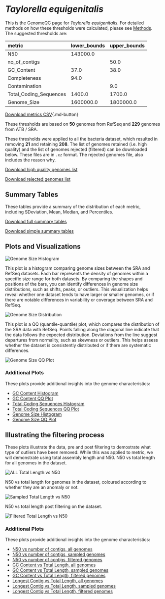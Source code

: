 # *Taylorella equigenitalis*

This is the GenomeQC page for *Taylorella equigenitalis*. For detailed methods on how these thresholds were calculated, please see [Methods](../../methods.md).
The suggested thresholds are: 

| metric                 | lower_bounds   | upper_bounds   |
|:-----------------------|:---------------|:---------------|
| N50                    | 143000.0       |                |
| no_of_contigs          |                | 50.0           |
| GC_Content             | 37.0           | 38.0           |
| Completeness           | 94.0           |                |
| Contamination          |                | 9.0            |
| Total_Coding_Sequences | 1400.0         | 1700.0         |
| Genome_Size            | 1600000.0      | 1800000.0      |

[Download metrics CSV](Taylorella_equigenitalis_metrics.csv){.md-button}


These thresholds are based on **50** genomes from RefSeq and **229** genomes from ATB / SRA.

These thresholds were applied to all the bacteria dataset, which resulted in removing **21** and retaining **208**.
The list of genomes retained (i.e. high quality) and the list of genomes rejected (filtered) can be downloaded below. These files are in `.xz` format. The rejected genomes file, also includes the reason why.

[Download high quality genomes list](Taylorella_equigenitalis_high_quality_genomes.csv.xz)


[Download rejected genomes list](Taylorella_equigenitalis_filtered_out_genomes.csv.xz)



## Summary Tables
These tables provide a summary of the distribution of each metric, including SDeviation, Mean, Median, and Percentiles.

[Download full summary tables](summary.csv)

[Download simple summary tables](selected_summary.csv)

## Plots and Visualizations

![Genome Size Histogram](Genome_Size_refseq_histogram_kde.png)

This plot is a histogram comparing genome sizes between the SRA and RefSeq datasets. Each bar represents the density of genomes within a specific size range for both datasets. By comparing the shapes and positions of the bars, you can identify differences in genome size distributions, such as shifts, peaks, or outliers. This visualization helps reveal whether one dataset tends to have larger or smaller genomes, or if there are notable differences in variability or coverage between SRA and RefSeq.

![Genome Size Distribution](Genome_Size_refseq_histogram_kde.png)

This plot is a QQ (quantile-quantile) plot, which compares the distribution of the SRA data with RefSeq. Points falling along the diagonal line indicate that the data follows the expected distribution. Deviations from the line suggest departures from normality, such as skewness or outliers. This helps assess whether the dataset is consistently distributed or if there are systematic differences.

![Genome Size QQ Plot](Genome_Size_refseq_qqplot.png)

### Additional Plots

These plots provide additional insights into the genome characteristics:

- [GC Content Histogram](GC_Content_refseq_histogram_kde.png)
- [GC Content QQ Plot](GC_Content_refseq_qqplot.png)
- [Total Coding Sequences Histogram](Total_Coding_Sequences_refseq_histogram_kde.png)
- [Total Coding Sequences QQ Plot](Total_Coding_Sequences_refseq_qqplot.png)
- [Genome Size Histogram](Genome_Size_refseq_histogram_kde.png)
- [Genome Size QQ Plot](Genome_Size_refseq_qqplot.png)
## Illustrating the filtering process
These plots illustrate the data, pre and post filtering to demostrate what type of outliers have been removed. While this was applied to metric, we will demonstrate using total assembly length and N50.
N50 vs total length for all genomes in the dataset.

![ALL Total Length vs N50](Taylorella_equigenitalis_all_total_length_N50.png)

N50 vs total length for genomes in the dataset, coloured according to whether they are an anomaly or not.

![Sampled Total Length vs N50](Taylorella_equigenitalis_sample_total_length_N50.png)

N50 vs total length post filtering on the dataset.

![Filtered Total Length vs N50](Taylorella_equigenitalis_filt_total_length_N50.png)

### Additional Plots

These plots provide additional insights into the genome characteristics:

- [N50 vs number of contigs, all genomes](Taylorella_equigenitalis_all_N50_number.png)
- [N50 vs number of contigs, sampled genomes](Taylorella_equigenitalis_sample_N50_number.png)
- [N50 vs number of contigs, filtered genomes](Taylorella_equigenitalis_filt_N50_number.png)
- [GC Content vs Total Length, all genomes](Taylorella_equigenitalis_all_total_length_GC_Content.png)
- [GC Content vs Total Length, sampled genomes](Taylorella_equigenitalis_sample_total_length_GC_Content.png)
- [GC Content vs Total Length, filtered genomes](Taylorella_equigenitalis_filt_total_length_GC_Content.png)
- [Longest Contig vs Total Length, all genomes](Taylorella_equigenitalis_all_total_length_longest.png)
- [Longest Contig vs Total Length, sampled genomes](Taylorella_equigenitalis_sample_total_length_longest.png)
- [Longest Contig vs Total Length, filtered genomes](Taylorella_equigenitalis_filt_total_length_longest.png)
